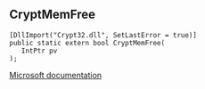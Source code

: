 ## CryptMemFree

```
[DllImport("Crypt32.dll", SetLastError = true)]
public static extern bool CryptMemFree(
   IntPtr pv
);
```

[Microsoft documentation](https://docs.microsoft.com/en-us/windows/win32/api/wincrypt/nf-wincrypt-cryptmemfree)
